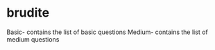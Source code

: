 # brudite
Basic- contains the list of basic questions
Medium- contains the list of medium questions
